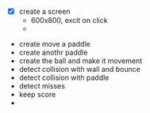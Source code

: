 - [x] create a screen
  - 600x800, excit on click
  - 
- create move a paddle
- create anothr paddle
- create the ball and make it movement
- detect collision with wall and bounce
- detect collision with paddle
- detect misses
- keep score
- 